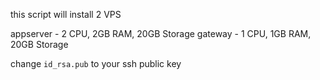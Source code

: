 this script will install 2 VPS 

appserver - 2 CPU, 2GB RAM, 20GB Storage
gateway - 1 CPU, 1GB RAM, 20GB Storage

change `id_rsa.pub` to your ssh public key
